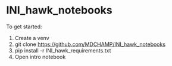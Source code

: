 # INI_hawk_notebooks

To get started:

1. Create a venv
2. git clone https://github.com/MDCHAMP/INI_hawk_notebooks
3. pip install -r INI_hawk_requirements.txt
4. Open intro notebook
